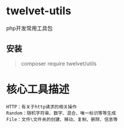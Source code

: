 # twelvet-utils
php开发常用工具包

## 安装
> composer require twelvet/utils

# 核心工具描述

```
HTTP：有关于http请求的相关操作
Random：随机字符串、数字、混合、唯一标识等等生成
File：文件\文件夹的创建、移动、复制、删除、信息等